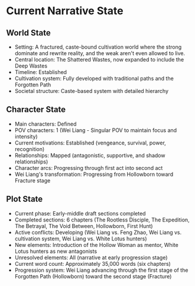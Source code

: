 # Current Narrative State

## World State
- Setting: A fractured, caste-bound cultivation world where the strong dominate and rewrite reality, and the weak aren't even allowed to live.
- Central location: The Shattered Wastes, now expanded to include the Deep Wastes
- Timeline: Established
- Cultivation system: Fully developed with traditional paths and the Forgotten Path
- Societal structure: Caste-based system with detailed hierarchy

## Character State
- Main characters: Defined
- POV characters: 1 (Wei Liang - Singular POV to maintain focus and intensity)
- Current motivations: Established (vengeance, survival, power, recognition)
- Relationships: Mapped (antagonistic, supportive, and shadow relationships)
- Character arcs: Progressing through first act into second act
- Wei Liang's transformation: Progressing from Hollowborn toward Fracture stage

## Plot State
- Current phase: Early-middle draft sections completed
- Completed sections: 6 chapters (The Rootless Disciple, The Expedition, The Betrayal, The Void Between, Hollowborn, First Hunt)
- Active conflicts: Developing (Wei Liang vs. Feng Zhao, Wei Liang vs. cultivation system, Wei Liang vs. White Lotus hunters)
- New elements: Introduction of the Hollow Woman as mentor, White Lotus hunters as new antagonists
- Unresolved elements: All (narrative at early progression stage)
- Current word count: Approximately 35,000 words (six chapters)
- Progression system: Wei Liang advancing through the first stage of the Forgotten Path (Hollowborn) toward the second stage (Fracture)
